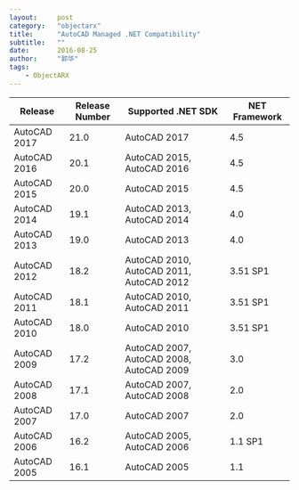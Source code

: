 ```yaml
---
layout:     post
category:   "objectarx"
title:      "AutoCAD Managed .NET Compatibility"
subtitle:   ""
date:       2016-08-25
author:     "郭华"
tags:
    - ObjectARX
---
```


Release      | Release Number | Supported .NET SDK                       | NET Framework
-------------|----------------|------------------------------------------|---
AutoCAD 2017 | 21.0           | AutoCAD 2017                             | 4.5
AutoCAD 2016 | 20.1           | AutoCAD 2015, AutoCAD 2016               | 4.5
AutoCAD 2015 | 20.0           | AutoCAD 2015                             | 4.5
AutoCAD 2014 | 19.1           | AutoCAD 2013, AutoCAD 2014               | 4.0
AutoCAD 2013 | 19.0           | AutoCAD 2013                             | 4.0
AutoCAD 2012 | 18.2           | AutoCAD 2010, AutoCAD 2011, AutoCAD 2012 | 3.51 SP1
AutoCAD 2011 | 18.1           | AutoCAD 2010, AutoCAD 2011               | 3.51 SP1
AutoCAD 2010 | 18.0           | AutoCAD 2010                             | 3.51 SP1
AutoCAD 2009 | 17.2           | AutoCAD 2007, AutoCAD 2008, AutoCAD 2009 | 3.0
AutoCAD 2008 | 17.1           | AutoCAD 2007, AutoCAD 2008               | 2.0
AutoCAD 2007 | 17.0           | AutoCAD 2007                             | 2.0
AutoCAD 2006 | 16.2           | AutoCAD 2005, AutoCAD 2006               | 1.1 SP1
AutoCAD 2005 | 16.1           | AutoCAD 2005                             | 1.1
